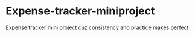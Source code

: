 # Expense-tracker-miniproject
Expense tracker mini project cuz consistency and practice makes perfect
